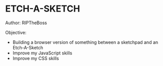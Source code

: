 # ETCH-A-SKETCH

Author: RIPTheBoss

Objective: 
- Building a browser version of something between a sketchpad and an Etch-A-Sketch
- Improve my JavaScript skills
- Improve my CSS skills

